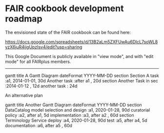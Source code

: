 # FAIR cookbook development roadmap

The envisioned state of the FAIR cookbook can be found here: 

https://docs.google.com/spreadsheets/d/13B2aLm5ZXFUwAu6DlcL7soWL8yzX6juR4ijgUpzIsv4/edit?usp=sharing

This Google Document is publicly available in "view mode", and with "edit mode" for all FAIRplus members.



---

<div class="mermaid">
gantt
    title A Gantt Diagram
    dateFormat  YYYY-MM-DD
    section Section
    A task           :a1, 2014-01-01, 30d
    Another task     :after a1  , 20d
    section Another
    Task in sec      :2014-01-12  , 12d
    another task      : 24d
</div>


An alternative plan

<div class="mermaid">
gantt
    title Another Gantt Diagram
    dateFormat  YYYY-MM-DD
    section DataCatalog
    model selection and design        :a1, 2020-01-28, 90d
    curatorial policy              :a2, after a1, 5d
    implementation                  :a3, after a2 , 60d
    section Terminology Service
    deploy        :a4, 2020-01-28, 90d
    test               :a5, after a4, 5d
    documentation                  :a6, after a5 , 60d
</div>
